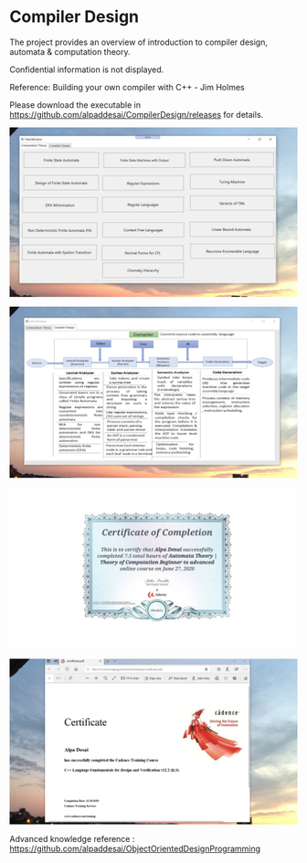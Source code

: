 # Compiler Design

The project provides an overview of introduction to compiler design, automata & computation theory. 

Confidential information is not displayed.  

Reference: Building your own compiler with C++ - Jim Holmes

Please download the executable in https://github.com/alpaddesai/CompilerDesign/releases for details.

![image](ComputationTheory.png)

![image](CompilerDesign.png)

![image](TheoryofComputation.jpg)

![image](CertificateCplusplus.png)

Advanced knowledge reference : https://github.com/alpaddesai/ObjectOrientedDesignProgramming


